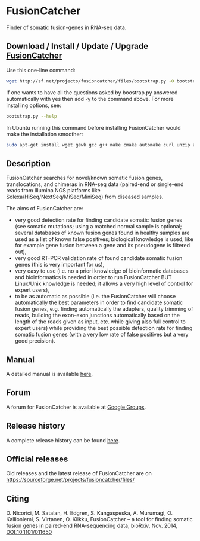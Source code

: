 
FusionCatcher
=============

Finder of somatic fusion-genes in RNA-seq data.


Download / Install / Update / Upgrade [FusionCatcher](http://github.com/ndaniel/fusioncatcher)
----------------------------------------------------------------------------------------------

Use this one-line command:

```bash
wget http://sf.net/projects/fusioncatcher/files/bootstrap.py -O bootstrap.py && python bootstrap.py -t --download
```

If one wants to have all the questions asked by boostrap.py answered automatically with yes then add -y to the 
command above. For more installing options, see:

```bash
bootstrap.py --help
```

In Ubuntu running this command before installing FusionCatcher would make the installation smoother:

```bash
sudo apt-get install wget gawk gcc g++ make cmake automake curl unzip zip bzip2 tar gzip pigz parallel build-essential libncurses5-dev libc6-dev zlib1g zlib1g-dev libtbb-dev libtbb2 python python-dev python-numpy python-biopython python-xlrd python-openpyxl default-jdk
```

Description
-----------
FusionCatcher searches for novel/known somatic fusion genes, translocations, and
chimeras in RNA-seq data (paired-end or single-end reads from Illumina NGS platforms 
like Solexa/HiSeq/NextSeq/MiSeq/MiniSeq) from diseased samples.

The aims of FusionCatcher are:
 * very good detection rate for finding candidate somatic fusion
   genes (see somatic mutations; using a matched normal sample is
   optional; several databases of known fusion genes found in healthy
   samples are used as a list of known false positives; biological
   knowledge is used, like for example gene fusion between a gene and
   its pseudogene is filtered out),
 * very good RT-PCR validation rate of found candidate somatic fusion
   genes (this is very important for us),
 * very easy to use (i.e. no a priori knowledge of bioinformatic
   databases and bioinformatics is needed in order to run FusionCatcher BUT
   Linux/Unix knowledge is needed; it allows a very high level of control
   for expert users),
 * to be as automatic as possible (i.e. the FusionCatcher will choose
   automatically the best parameters in order to find candidate somatic
   fusion genes, e.g. finding automatically the adapters, quality trimming
   of reads, building the exon-exon junctions automatically based on the
   length of the reads given as input, etc. while giving also full control
   to expert users) while providing the best possible detection rate for
   finding somatic fusion genes (with a very low rate of false positives
   but a very good precision).


Manual
------
A detailed manual is available [here](doc/manual.md).


Forum
-----
A forum for FusionCatcher is available at 
[Google Groups](http://groups.google.com/d/forum/fusioncatcher).


Release history
---------------
A complete release history can be found [here](NEWS).

Official releases
-----------------
Old releases and the latest release of FusionCatcher are on https://sourceforge.net/projects/fusioncatcher/files/


Citing
------
D. Nicorici, M. Satalan, H. Edgren, S. Kangaspeska, A. Murumagi, O. Kallioniemi,
S. Virtanen, O. Kilkku, FusionCatcher – a tool for finding somatic fusion genes
in paired-end RNA-sequencing data, bioRxiv, Nov. 2014, 
[DOI:10.1101/011650](http://dx.doi.org/10.1101/011650)

